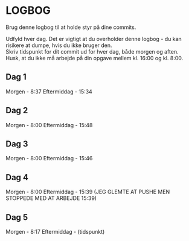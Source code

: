 # LOGBOG

Brug denne logbog til at holde styr på dine commits.

Udfyld hver dag. Det er vigtigt at du overholder denne logbog - du kan risikere at dumpe, hvis du ikke bruger den.  
Skriv tidspunkt for dit commit ud for hver dag, både morgen og aften.  
Husk, at du ikke må arbejde på din opgave mellem kl. 16:00 og kl. 8:00.

## Dag 1

Morgen - 8:37 
Eftermiddag - 15:34

## Dag 2

Morgen - 8:00
Eftermiddag - 15:48

## Dag 3

Morgen - 8:00
Eftermiddag - 15:46

## Dag 4

Morgen - 8:00
Eftermiddag - 15:39 (JEG GLEMTE AT PUSHE MEN STOPPEDE MED AT ARBEJDE 15:39)

## Dag 5

Morgen - 8:17
Eftermiddag - (tidspunkt)
